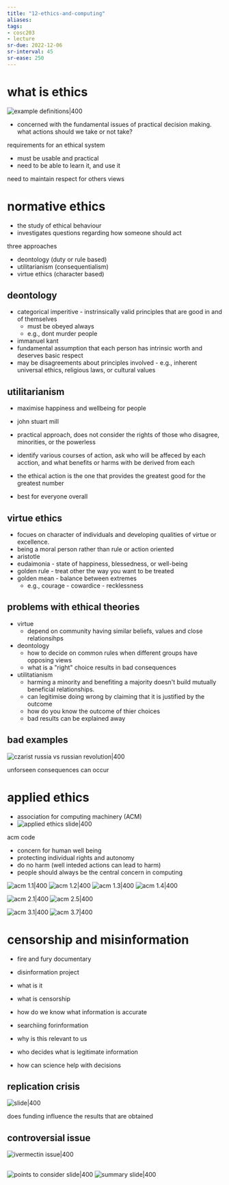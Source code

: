 ```yaml
---
title: "12-ethics-and-computing"
aliases: 
tags: 
- cosc203
- lecture
sr-due: 2022-12-06
sr-interval: 45
sr-ease: 250
---
```


# what is ethics
![example definitions|400](https://i.imgur.com/5A6nmkB.png)

- concerned with the fundamental issues of practical decision making. what actions should we take or not take?

requirements for an ethical system
- must be usable and practical
- need to be able to learn it, and use it

need to maintain respect for others views

# normative ethics
- the study of ethical behaviour
- investigates questions regarding how someone should act

three approaches
- deontology (duty or rule based)
- utilitarianism (consequentialism)
- virtue ethics (character based)

## deontology
- categorical imperitive - instrinsically valid principles that are good in and of themselves
	- must be obeyed always
	- e.g., dont murder people
- immanuel kant
- fundamental assumption that each person has intrinsic worth and deserves basic respect
- may be disagreements about principles involved - e.g., inherent universal ethics, religious laws, or cultural values

## utilitarianism
- maximise happiness and wellbeing for people
- john stuart mill
- practical approach, does not consider the rights of those who disagree, minorities, or the powerless

- identify various courses of action, ask who will be affeced by each acction, and what benefits or harms with be derived from each
- the ethical action is the one that provides the greatest good for the greatest number

- best for everyone overall

## virtue ethics
- focues on character of individuals and developing qualities of virtue or excellence.
- being a moral person rather than rule or action oriented
- aristotle
- eudaimonia - state of happiness, blessedness, or well-being
- golden rule - treat other the way you want to be treated
- golden mean - balance between extremes
	- e.g., courage - cowardice - recklessness

## problems with ethical theories
- virtue
	- depend on community having similar beliefs, values and close relationsihps
- deontology
	- how to decide on common rules when different groups have opposing views
	- what is a "right" choice results in bad consequences
- utilitatianism
	- harming a minority and benefiting a majority doesn't build mutually beneficial relationships.
	- can legitimise doing wrong by claiming that it is justified by the outcome
	- how do you know the outcome of thier choices
	- bad results can be explained away

## bad examples
![czarist russia vs russian revolution|400](https://i.imgur.com/6PVESbU.png)

unforseen consequences can occur

# applied ethics
- association for computing machinery (ACM)
- ![applied ethics slide|400](https://i.imgur.com/NUDInYq.png)

acm code
- concern for human well being
- protecting individual rights and autonomy
- do no harm (well inteded actions can lead to harm)
- people should always be the central concern in computing

![acm 1.1|400](https://i.imgur.com/N1jc50w.png)
![acm 1.2|400](https://i.imgur.com/rcMzx7X.png)
![acm 1.3|400](https://i.imgur.com/tUrFHVC.png)
![acm 1.4|400](https://i.imgur.com/3g7Q2Jt.png)

![acm 2.1|400](https://i.imgur.com/ZbW5Ius.png)
![acm 2.5|400](https://i.imgur.com/otCEEWY.png)

![acm 3.1|400](https://i.imgur.com/uIrA0uy.png)
![acm 3.7|400](https://i.imgur.com/sM2jCUH.png)

# censorship and misinformation
- fire and fury documentary
- disinformation project

- what is it
- what is censorship
- how do we know what information is accurate
- searchiing forinformation
- why is this relevant to us
- who decides what is legitimate information
- how can science help with decisions

## replication crisis
![slide|400](https://i.imgur.com/iABMGCY.png)

does funding influence the results that are obtained

## controversial issue
![ivermectin issue|400](https://i.imgur.com/LtRwXCk.png)

##
![points to consider slide|400](https://i.imgur.com/HommQ9Y.png)
![summary slide|400](https://i.imgur.com/rQdBdjP.png)
